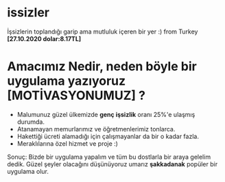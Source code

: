 # issizler
İşsizlerin toplandığı garip ama mutluluk içeren bir yer :) from Turkey **[27.10.2020 dolar:8.17TL]**
# Amacımız Nedir, neden böyle bir uygulama yazıyoruz [MOTİVASYONUMUZ] ?
- Malumunuz güzel ülkemizde **genç işsizlik** oranı 25%'e ulaşmış durumda.
- Atanamayan memurlarımız ve öğretmenlerimiz tonlarca.
- Hakettiği ücreti alamadığı için çalışmayanlar da bir o kadar fazla.
- Meraklılarına özel hizmet ve proje :)

Sonuç: Bizde bir uygulama yapalım ve tüm bu dostlarla bir araya gelelim dedik. Güzel şeyler olacağını düşünüyoruz umarız **şakkadanak** popüler bir uygulama olur.
